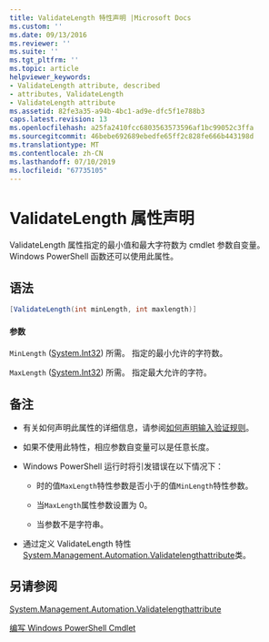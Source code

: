 ```yaml
---
title: ValidateLength 特性声明 |Microsoft Docs
ms.custom: ''
ms.date: 09/13/2016
ms.reviewer: ''
ms.suite: ''
ms.tgt_pltfrm: ''
ms.topic: article
helpviewer_keywords:
- ValidateLength attribute, described
- attributes, ValidateLength
- ValidateLength attribute
ms.assetid: 82fe3a35-a94b-4bc1-ad9e-dfc5f1e788b3
caps.latest.revision: 13
ms.openlocfilehash: a25fa2410fcc6803563573596af1bc99052c3ffa
ms.sourcegitcommit: 46bebe692689ebedfe65ff2c828fe666b443198d
ms.translationtype: MT
ms.contentlocale: zh-CN
ms.lasthandoff: 07/10/2019
ms.locfileid: "67735105"
---
```

# <a name="validatelength-attribute-declaration"></a>ValidateLength 属性声明

ValidateLength 属性指定的最小值和最大字符数为 cmdlet 参数自变量。 Windows PowerShell 函数还可以使用此属性。

## <a name="syntax"></a>语法

```csharp
[ValidateLength(int minLength, int maxlength)]
```

#### <a name="parameters"></a>参数

`MinLength` ([System.Int32](/dotnet/api/System.Int32)) 所需。 指定的最小允许的字符数。

`MaxLength` ([System.Int32](/dotnet/api/System.Int32)) 所需。 指定最大允许的字符。

## <a name="remarks"></a>备注

- 有关如何声明此属性的详细信息，请参阅[如何声明输入验证规则](./how-to-validate-parameter-input.md)。

- 如果不使用此特性，相应参数自变量可以是任意长度。

- Windows PowerShell 运行时将引发错误在以下情况下：

    - 时的值`MaxLength`特性参数是否小于的值`MinLength`特性参数。

    - 当`MaxLength`属性参数设置为 0。

    - 当参数不是字符串。

- 通过定义 ValidateLength 特性[System.Management.Automation.Validatelengthattribute](/dotnet/api/System.Management.Automation.ValidateLengthAttribute)类。

## <a name="see-also"></a>另请参阅

[System.Management.Automation.Validatelengthattribute](/dotnet/api/System.Management.Automation.ValidateLengthAttribute)

[编写 Windows PowerShell Cmdlet](./writing-a-windows-powershell-cmdlet.md)

